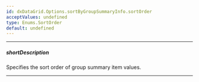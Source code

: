 ```yaml
---
id: dxDataGrid.Options.sortByGroupSummaryInfo.sortOrder
acceptValues: undefined
type: Enums.SortOrder
default: undefined
---
```

---
##### shortDescription
Specifies the sort order of group summary item values.

---
<!-- Description goes here -->